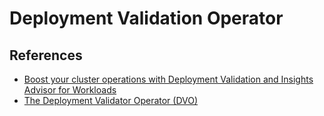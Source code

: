 # Deployment Validation Operator

## References

* [Boost your cluster operations with Deployment Validation and Insights Advisor for Workloads](https://www.redhat.com/en/blog/boost-your-cluster-operations-with-deployment-validation-and-insights-advisor-for-workloads?channel=/en/blog/channel/hybrid-cloud-infrastructure)
* [The Deployment Validator Operator (DVO)](https://github.com/app-sre/deployment-validation-operator)
